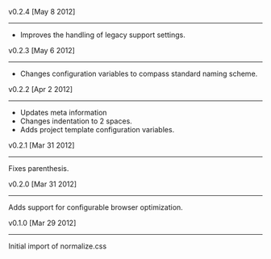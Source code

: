 v0.2.4 [May 8 2012]
- - - - - - - - - - -

- Improves the handling of legacy support settings.


v0.2.3 [May 6 2012]
- - - - - - - - - - -

- Changes configuration variables to compass standard naming scheme.

v0.2.2 [Apr 2 2012]
- - - - - - - - - - -

- Updates meta information
- Changes indentation to 2 spaces.
- Adds project template configuration variables.

v0.2.1 [Mar 31 2012]
- - - - - - - - - - -

Fixes parenthesis.

v0.2.0 [Mar 31 2012]
- - - - - - - - - - -

Adds support for configurable browser optimization.

v0.1.0 [Mar 29 2012]
- - - - - - - - - - -

Initial import of normalize.css